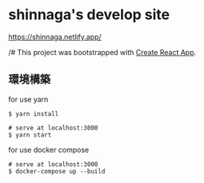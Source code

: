 # shinnaga's develop site
https://shinnaga.netlify.app/

/# This project was bootstrapped with [Create React App](https://github.com/facebook/create-react-app).

## 環境構築

for use yarn
```
$ yarn install

# serve at localhost:3000
$ yarn start
```

for use docker compose
```
# serve at localhost:3000
$ docker-compose up --build
```
